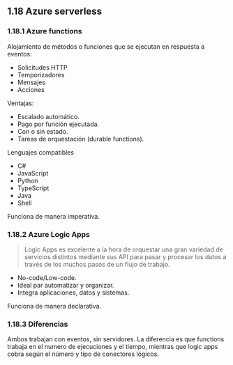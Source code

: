 ## 1.18 Azure serverless

### 1.18.1 Azure functions

Alojamiento de métodos o funciones que se ejecutan en respuesta a eventos:

* Solicitudes HTTP
* Temporizadores
* Mensajes
* Acciones

Ventajas:

* Escalado automático.
* Pago por función ejecutada.
* Con o sin estado.
* Tareas de orquestación (durable functions).

Lenguajes compatibles

* C#
* JavaScript
* Python
* TypeScript
* Java
* Shell

Funciona de manera imperativa.

### 1.18.2 Azure Logic Apps

> Logic Apps es excelente a la hora de orquestar una gran variedad de servicios
> distintos mediante sus API para pasar y procesar los datos a través de los
> muchos pasos de un flujo de trabajo.

* No-code/Low-code.
* Ideal par automatizar y organizar.
* Integra aplicaciones, datos y sistemas.

Funciona de manera declarativa.

### 1.18.3 Diferencias

Ambos trabajan con eventos, sin servidores. La diferencia es que functions
trabaja en el numero de ejecuciones y el tiempo, mientras que logic apps cobra
según el número y tipo de conectores lógicos.

